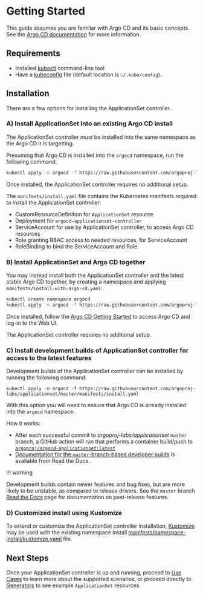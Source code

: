 # Getting Started

This guide assumes you are familiar with Argo CD and its basic concepts. See the [Argo CD documentation](https://argoproj.github.io/argo-cd/core_concepts/) for more information.
    
## Requirements

* Installed [kubectl](https://kubernetes.io/docs/tasks/tools/install-kubectl/) command-line tool
* Have a [kubeconfig](https://kubernetes.io/docs/tasks/access-application-cluster/configure-access-multiple-clusters/) file (default location is `~/.kube/config`).

## Installation

There are a few options for installing the ApplicationSet controller.

### A) Install ApplicationSet into an existing Argo CD install

The ApplicationSet controller *must* be installed into the same namespace as the Argo CD it is targetting.

Presuming that Argo CD is installed into the `argocd` namespace, run the following command:

```bash
kubectl apply -n argocd -f https://raw.githubusercontent.com/argoproj-labs/applicationset/v0.2.0/manifests/install.yaml
```

Once installed, the ApplicationSet controller requires no additional setup.

The `manifests/install.yaml` file contains the Kubernetes manifests required to install the ApplicationSet controller:

- CustomResourceDefinition for `ApplicationSet` resource
- Deployment for `argocd-applicationset-controller`
- ServiceAccount for use by ApplicationSet controller, to access Argo CD resources
- Role granting RBAC access to needed resources, for ServiceAccount
- RoleBinding to bind the ServiceAccount and Role


### B) Install ApplicationSet and Argo CD together

You may instead install both the ApplicationSet controller and the latest stable Argo CD together, by creating a namespace and applying `manifests/install-with-argo-cd.yaml`:

```bash
kubectl create namespace argocd
kubectl apply -n argocd -f https://raw.githubusercontent.com/argoproj-labs/applicationset/v0.2.0/manifests/install-with-argo-cd.yaml
```

Once installed, follow the [Argo CD Getting Started](https://argoproj.github.io/argo-cd/getting_started/) to access Argo CD and log-in to the Web UI.

The ApplicationSet controller requires no additional setup.

### C) Install development builds of ApplicationSet controller for access to the latest features

Development builds of the ApplicationSet controller can be installed by running the following command:
```
kubectl apply -n argocd -f https://raw.githubusercontent.com/argoproj-labs/applicationset/master/manifests/install.yaml
```

With this option you will need to ensure that Argo CD is already installed into the `argocd` namespace.

How it works:

- After each successful commit to *argoproj-labs/applicationset* `master` branch, a GitHub action will run that performs a container build/push to [`argoproj/argocd-applicationset:latest`](https://quay.io/repository/argoproj/argocd-applicationset?tab=tags )
- [Documentation for the `master`-branch-based developer builds](https://argocd-applicationset.readthedocs.io/en/master/)  is available from Read the Docs.

!!! warning

Development builds contain newer features and bug fixes, but are more likely to be unstable, as compared to release drivers.
See the `master` branch [Read the Docs](https://argocd-applicationset.readthedocs.io/en/master/) page for documentation on post-release features.


### D) Customized install using Kustomize

To extend or customize the ApplicationSet controller installation, [Kustomize](https://kustomize.io/) may be used with the existing namespace install [manifests/namespace-install/kustomize.yaml](https://github.com/argoproj-labs/applicationset/blob/v0.2.0/manifests/namespace-install/kustomization.yaml) file.



## Next Steps

Once your ApplicationSet controller is up and running, proceed to [Use Cases](Use-Cases.md) to learn more about the supported scenarios, or proceed directly to [Generators](Generators.md) to see example `ApplicationSet` resources. 